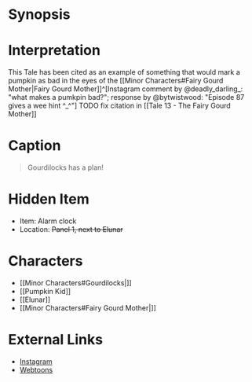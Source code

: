 # Synopsis


# Interpretation
This Tale has been cited as an example of something that would mark a pumpkin as bad in the eyes of the [[Minor Characters#Fairy Gourd Mother|Fairy Gourd Mother]]^[Instagram comment by @deadly_darling_: "what makes a pumkpin bad?"; response by @bytwistwood: "Episode 87 gives a wee hint ^_^"] TODO fix citation in [[Tale 13 - The Fairy Gourd Mother]]

# Caption
> Gourdilocks has a plan!

# Hidden Item
* Item: Alarm clock
* Location: <strike>Panel 1, next to Elunar</strike>

# Characters
* [[Minor Characters#Gourdilocks|]]
* [[Pumpkin Kid]]
* [[Elunar]]
* [[Minor Characters#Fairy Gourd Mother|]]

# External Links
* [Instagram](https://www.instagram.com/p/CR7glLtqhat/?igshid=YmMyMTA2M2Y=)
* [Webtoons](https://www.webtoons.com/en/challenge/twistwood-tales/87-gourdilocks-plan/viewer?title_no=344740&episode_no=93)